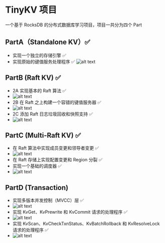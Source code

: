 # TinyKV 项目

一个基于 RocksDB 的分布式数据库学习项目，项目一共分为四个 Part

## PartA（Standalone KV）✅

- 实现一个独立的存储引擎 ✅
- 实现原始的键值服务处理程序 ✅
  ![alt text](images/image_part1.png)

## PartB (Raft KV) ✅

- 2A 实现基本的 Raft 算法 ✅
- ![alt text](images/image_part2A.png)
- 2B 在 Raft 之上构建一个容错的键值服务器 ✅
- ![alt text](images/image_part2B.png)
- 2C 添加 Raft 日志垃圾回收和快照支持 ✅
- ![alt text](images/image_part2C.png)

## PartC (Multi-Raft KV) ✅

- 在 Raft 算法中实现成员变更和领导者变更 ✅
- ![alt text](images/image_part3A.png)
- 在 Raft 存储上实现配置变更和 Region 分裂 ✅
- 实现一个基础的调度器 ✅
- ![alt text](images/image_part3C.png)

## PartD (Transaction)

- 实现多版本并发控制（MVCC）层 ✅
- ![alt text](images/image_part4A.png)
- 实现 KvGet、KvPrewrite 和 KvCommit 请求的处理程序 ✅
- ![alt text](images/image_part4B.png)
- 实现 KvScan、KvCheckTxnStatus、KvBatchRollback 和 KvResolveLock 请求的处理程序 ✅
- ![alt text](images/image_part4C.png)
